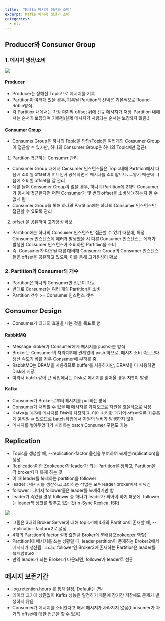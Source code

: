 ```yaml
---
title:  "Kafka 메시지 생산과 소비"
excerpt: Kafka 메시지 생산과 소비 
categories:
  - etc
---
```


## Producer와 Consumer Group

### 1. 메시지 생산/소비

<img src="https://cys779988.github.io/assets/img/kafka(4).PNG">

#### Producer
- Producer는 정해진 Topic으로 메시지를 기록
- Partition이 여러개 있을 경우, 기록될 Partition의 선택은 기본적으로 Round-Robin방식
- 각 Partition 내에서는 가장 마지막 offset 뒤에 신규 메시지가 저장, Partition 내에서는 순서가 보장되며 기록됨(실제 메시지가 사용되는 순서는 보장되지 않음.)

#### Consumer Group
- Consumer Group은 하나의 Topic을 담당(Topic은 여러개의 Consumer Group이 접근할 수 있지만, 하나의 Consumer Group은 하나의 Topic에만 접근)

1. Partition 접근하는 Consumer 관리
- Consumer Group 내에서 Consumer 인스턴스들은 Topic내에 Partition에서 다음에 소비할 offset이 어디인지 공유하면서 메시지를 소비합니다. 그렇기 때문에 다음에 소비할 offset을 잘 관리
- 예를 들어 Consumer Group이 없을 경우, 하나의 Partition에 2개의 Consumer가 동시에 접근한다면 어떤 Consumer가 몇 번의 offset을 소비해야 하는지 알 수 없게 됨
- Consumer Group을 통해 하나의 Partition에는 하나의 Consumer 인스턴스만 접근할 수 있도록 관리

2. offset 을 공유하여 고가용성 확보
- Partition에는 하나의 Consumer 인스턴스만 접근할 수 있기 때문에, 특정 Consumer 인스턴스에 에러가 발생했을 시 다른 Consumer 인스턴스는 에러가 발생한 Consumer 인스턴스가 소비하던 Partition을 소비
- 즉, Consumer가 다운될 때를 대비해 Consumer Group의 Consumer 인스턴스들은 offset을 공유하고 있으며, 이를 통해 고가용성이 확보

### 2. Partition과 Consumer의 개수
- Partition은 하나의 Consumer만 접근이 가능
- 반대로 Consumer는 여러 개의 Partition을 소비
- Partition 갯수 >= Consumer 인스턴스 갯수


## Consumer Design
- Consumer가 최대의 효율을 내는 것을 목표로 함

#### RabbitMQ
- Message Broker가 Consumer에게 메시지를 push하는 방식
- Broker는 Consumer의 처리여부에 관계없이 push 하므로, 메시지 소비 속도보다 생산 속도가 빠를 경우 Consumer에 부하를 줌
- RabbitMQ는 DRAM을 사용하므로 buffer를 사용하지만, DRAM을 다 사용하면 Disk에 저장.
- 따라서 batch 같이 큰 작업에서는 Disk로 메시지를 읽어올 경우 지연이 발생

#### Kafka
- Consumer가 Broker로부터 메시지를 pull하는 방식
- Consumer가 처리할 수 있을 때 메시지를 가져오므로 자원을 효율적으로 사용
- Kafka는 애초에 메시지를 Disk에 저장하고, 이미 처리한 과거의 offset으로 자유롭게 움직일 수 있으므로 batch 작업에서 자원의 낭비가 발생하지 않음
- 메시지를 쌓아두었다가 처리하는 batch Consumer 구현도 가능


## Replication
- Topic을 생성할 때, --replication-factor 옵션을 부여하여 복제본(replication)을 생성
- Replication이란 Zookeeper가 leader가 되는 Partition을 정하고, Partition을 각 broker마다 복제 하는 것
- 이 때 leader를 복제하는 partition을 follower
- leader : 메시지를 생산하고 소비하는 작업은 모두 leader broker에서 이뤄짐
- follower : 나머지 follower들은 leader를 복제하기만 함
- leader가 죽었을 경우 follower 중 하나가 leader가 되어야 하기 때문에, follower는 leader와 싱크를 맞추고 있는 것(In-Sync Replica, ISR)


<img src="https://cys779988.github.io/assets/img/kafka(5).PNG">

- 그림은 3대의 Broker Server에 대해 topic-1에 4개의 Partition이 존재할 때, --replication-factor=2로 설정
- 4개의 Partition이 factor 설정 값만큼 Broker에 분배됨(Zookeeper 역할)
- Partition1에 메시지를 쓰는 상황일 때, leader partition이 존재하는 Broker2에서 메시지가 생산됨. 그리고 follower인 Broker3에 존재하는 Partition은 leader를 복제함(ISR)
- 만약 leader가 되는 Broker가 다운되면, follower가 leader로 선출

## 메시지 보존기간
- log.retention.hours 를 통해 설정, Default는 7일
- 데이터 크기에 상관없이 Kafka 성능은 일정하기 때문에 장기간 저장해도 문제가 발생하지 않음
- Consumer가 메시지를 소비한다고 해서 메시지가 사라지지 않음(Consumer가 과거의 offset에 대한 접근을 할 수 있음)

